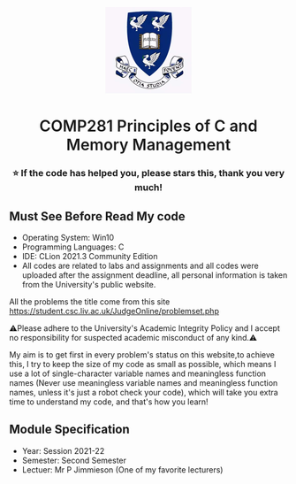 <p align="center">
  <a href="https://www.liverpool.ac.uk/" target="blank">
    <img src="Liverpool_logo.png" alt="Logo" width="156" height="156">
  </a>
 <h1 align="center" style="font-weight: 600">COMP281 	Principles of C and Memory Management</h1>
 <h3 align="center" backgroundcolor="red">⭐ If the code has helped you, please stars this, thank you very much!</h3>
 
 ## Must See Before Read My code
* Operating System: Win10
* Programming Languages: C
* IDE: CLion 2021.3 Community Edition
* All codes are related to labs and assignments and all codes were uploaded after the assignment deadline, all personal information is taken from the University's public website.

All the problems the title come from this site https://student.csc.liv.ac.uk/JudgeOnline/problemset.php 

⚠️Please adhere to the University's Academic Integrity Policy and I accept no responsibility for suspected academic misconduct of any kind.⚠️

My aim is to get first in every problem's status on this website,to achieve this, I try to keep the size of my code as small as possible, which means I use a lot of single-character variable names and meaningless function names (Never use meaningless variable names and meaningless function names, unless it's just a robot check your code), which will take you extra time to understand my code, and that's how you learn!

 ## Module Specification
* Year: Session 2021-22
* Semester: Second Semester
* Lectuer: Mr P Jimmieson (One of my favorite lecturers)
